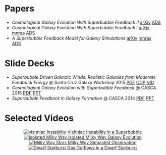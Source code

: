 <!-- 
.. title: My Research
.. slug: public-research
.. date: 2014-10-17 15:14:49 UTC-04:00
.. tags: 
.. link: 
.. description: 
.. type: text
-->

# Papers
* _Cosmological Galaxy Evolution With Superbubble Feedback II_
  [arXiv](http://arxiv.org/abs/1604.08244)
  [ADS](http://adsabs.harvard.edu/cgi-bin/bib_query?arXiv:1604.08244)
* _Cosmological Galaxy Evolution With Superbubble Feedback I_
  [arXiv](http://arxiv.org/abs/1505.06268)
  [mnras](http://mnras.oxfordjournals.org/content/453/4/3499.abstract)
  [ADS](http://adsabs.harvard.edu/cgi-bin/bib_query?arXiv:1505.06268)
* _A Superbubble Feedback Model for Galaxy Simulations_
  [arXiv](http://arxiv.org/abs/1405.2625)
  [mnras](http://mnras.oxfordjournals.org/content/442/4/3013.abstract)
  [ADS](http://adsabs.harvard.edu/abs/2014MNRAS.442.3013K)
# Slide Decks
* _Superbubble Driven Galactic Winds: Realistic Galaxies from Moderate Feedback
  Energy_ @ Santa Cruz Galaxy Workshop 2015
  [PDF](http://www.physics.mcmaster.ca/~kellerbw/slides/SCGalWorkshop2015.pdf)
  [ODP](http://www.physics.mcmaster.ca/~kellerbw/slides/SCGalWorkshop2015.odp)
  [VID](https://youtu.be/2xero2RcMXE)
* _Cosmological Galaxy Evolution with Superbubble Feedback_ @ CASCA 2015
  [PDF](http://www.physics.mcmaster.ca/~kellerbw/slides/CASCA2015.pdf)
  [PPT](http://www.physics.mcmaster.ca/~kellerbw/slides/CASCA2015.pptx)
* _Superbubble Feedback in Galaxy Formation_ @ CASCA 2014
  [PDF](http://www.physics.mcmaster.ca/~kellerbw/slides/CASCA2014.pdf)
  [PPT](http://www.physics.mcmaster.ca/~kellerbw/slides/CASCA2014.pptx)
# Selected Videos
<div class="row">
  <div class="col-xs-6 col-md-3" align="center">
    <a href="http://www.physics.mcmaster.ca/~kellerbw/videos/vishniac_instability.mp4" class="thumbnail">
      <img src="http://www.physics.mcmaster.ca/~kellerbw/videos/vishniac_instability.png" alt="vishniac Instability">
      Vishniac Instability in a Superbubble
    </a>
  </div>
  <div class="col-xs-6 col-md-3" align="center">
    <a href="http://www.physics.mcmaster.ca/~kellerbw/videos/isolated_MW.mp4" class="thumbnail">
      <img src="http://www.physics.mcmaster.ca/~kellerbw/videos/isolated_MW.png" alt="Isolated Milky Way">
      Isolated Milky Way Galaxy Evolution
    </a>
  </div>
  <div class="col-xs-6 col-md-3" align="center">
    <a href="http://www.physics.mcmaster.ca/~kellerbw/videos/MW_stars.mp4" class="thumbnail">
      <img src="http://www.physics.mcmaster.ca/~kellerbw/videos/MW_stars.png" alt="Milky Way Stars">
      Milky Way Simulated Observation
    </a>
  </div>
  <div class="col-xs-6 col-md-3" align="center">
    <a href="http://www.physics.mcmaster.ca/~kellerbw/videos/dwarf_SB.mp4" class="thumbnail">
      <img src="http://www.physics.mcmaster.ca/~kellerbw/videos/dwarf_SB.png" alt="Dwarf Starburst">
      Gas Outflows in a Dwarf Starburst
    </a>
  </div>
</div>
